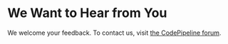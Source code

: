 # We Want to Hear from You<a name="welcome-contact-us"></a>

We welcome your feedback\. To contact us, visit [the CodePipeline forum](https://forums.aws.amazon.com//forum.jspa?forumID=197)\.